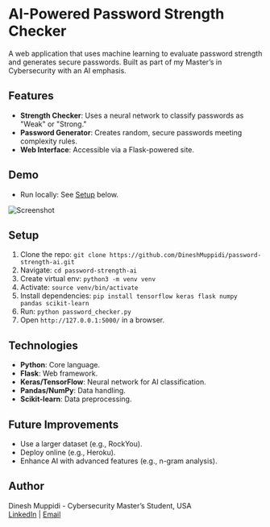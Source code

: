 # AI-Powered Password Strength Checker

A web application that uses machine learning to evaluate password strength and generates secure passwords. Built as part of my Master’s in Cybersecurity with an AI emphasis.

## Features
- **Strength Checker**: Uses a neural network to classify passwords as "Weak" or "Strong."
- **Password Generator**: Creates random, secure passwords meeting complexity rules.
- **Web Interface**: Accessible via a Flask-powered site.

## Demo
- Run locally: See [Setup](#setup) below.

![Screenshot](https://private-user-images.githubusercontent.com/131384357/424678318-ce29499b-e5b2-417d-b58f-3c9845c09652.png?jwt=eyJhbGciOiJIUzI1NiIsInR5cCI6IkpXVCJ9.eyJpc3MiOiJnaXRodWIuY29tIiwiYXVkIjoicmF3LmdpdGh1YnVzZXJjb250ZW50LmNvbSIsImtleSI6ImtleTUiLCJleHAiOjE3NDI0MTU3NjMsIm5iZiI6MTc0MjQxNTQ2MywicGF0aCI6Ii8xMzEzODQzNTcvNDI0Njc4MzE4LWNlMjk0OTliLWU1YjItNDE3ZC1iNThmLTNjOTg0NWMwOTY1Mi5wbmc_WC1BbXotQWxnb3JpdGhtPUFXUzQtSE1BQy1TSEEyNTYmWC1BbXotQ3JlZGVudGlhbD1BS0lBVkNPRFlMU0E1M1BRSzRaQSUyRjIwMjUwMzE5JTJGdXMtZWFzdC0xJTJGczMlMkZhd3M0X3JlcXVlc3QmWC1BbXotRGF0ZT0yMDI1MDMxOVQyMDE3NDNaJlgtQW16LUV4cGlyZXM9MzAwJlgtQW16LVNpZ25hdHVyZT1kMzM0ZjVjOTQyNWFlM2I2ZmQ5ZmU2MDcxZjhiY2Q3MGFlNjJhZGY2MzNkMDFmOTUzYWQ2Njg2YmMwOTNhZWRjJlgtQW16LVNpZ25lZEhlYWRlcnM9aG9zdCJ9.lwkRTBOHlT46pubsjmtUErqlCKk_Kh0MEiCaKt4ZF24)

## Setup
1. Clone the repo: `git clone https://github.com/DineshMuppidi/password-strength-ai.git`
2. Navigate: `cd password-strength-ai`
3. Create virtual env: `python3 -m venv venv`
4. Activate: `source venv/bin/activate`
5. Install dependencies: `pip install tensorflow keras flask numpy pandas scikit-learn`
6. Run: `python password_checker.py`
7. Open `http://127.0.0.1:5000/` in a browser.

## Technologies
- **Python**: Core language.
- **Flask**: Web framework.
- **Keras/TensorFlow**: Neural network for AI classification.
- **Pandas/NumPy**: Data handling.
- **Scikit-learn**: Data preprocessing.

## Future Improvements
- Use a larger dataset (e.g., RockYou).
- Deploy online (e.g., Heroku).
- Enhance AI with advanced features (e.g., n-gram analysis).

## Author
Dinesh Muppidi - Cybersecurity Master’s Student, USA  
[LinkedIn](https://linkedin.com/in/yourprofile) | [Email](mailto:your.email@example.com)